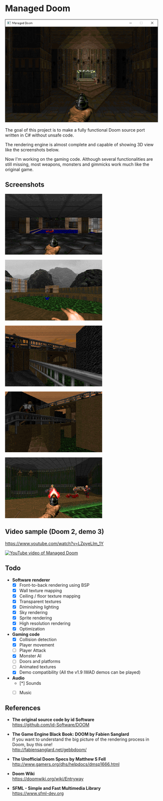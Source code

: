 # Managed Doom

![Managed Doom](screenshots/window.png)

The goal of this project is to make a fully functional Doom source port written in C# without unsafe code.  

The rendering engine is almost complete and capable of showing 3D view like the screenshots below.  

Now I'm working on the gaming code. Although several functionalities are still missing, most weapons, monsters and gimmicks work much like the original game.  



## Screenshots

![E1M1 start](screenshots/doom-e1m1-start.png)

![E1M1 outside](screenshots/doom-e1m1-outside.png)

![A fake 3D bridge in Requiem MAP13](screenshots/requiem-map13-bridge1.png)

![Another 3D bridge](screenshots/requiem-map13-bridge2.png)

![Slime trail](screenshots/doom-e1m1-slime.png)



## Video sample (Doom 2, demo 3)

https://www.youtube.com/watch?v=LZpyeLlm_1Y  

[![YouTube video of Managed Doom](https://img.youtube.com/vi/LZpyeLlm_1Y/0.jpg)](https://youtu.be/LZpyeLlm_1Y)



## Todo

- __Software renderer__  
    * [x] Front-to-back rendering using BSP
    * [x] Wall texture mapping
    * [x] Ceiling / floor texture mapping
    * [x] Transparent textures
    * [x] Diminishing lighting
    * [x] Sky rendering
    * [x] Sprite rendering
    * [x] High resolution rendering
    * [x] Optimization

- __Gaming code__
    * [x] Collision detection
    * [x] Player movement
    * [ ] Player Attack
    * [x] Monster AI
    * [ ] Doors and platforms
    * [ ] Animated textures
    * [x] Demo compatibility (All the v1.9 IWAD demos can be played)

- __Audio__
    * [*] Sounds
    * [ ] Music



## References

- __The original source code by id Software__  
https://github.com/id-Software/DOOM

- __The Game Engine Black Book: DOOM by Fabien Sanglard__  
If you want to understand the big picture of the rendering process in Doom, buy this one!  
http://fabiensanglard.net/gebbdoom/

- __The Unofficial Doom Specs by Matthew S Fell__  
http://www.gamers.org/dhs/helpdocs/dmsp1666.html

- __Doom Wiki__  
https://doomwiki.org/wiki/Entryway

- __SFML - Simple and Fast Multimedia Library__  
https://www.sfml-dev.org
